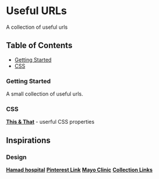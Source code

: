# Useful URLs
A collection of useful urls

## Table of Contents

- [Getting Started](#start)
- [CSS](#css)

### Getting Started
A small collection of useful urls.

### CSS
**[This & That](https://thisthat.dev/)** - userful CSS properties


## Inspirations

### Design
**[Hamad hospital](https://www.hamad.qa/EN/Pages/default.aspx)**
**[Pinterest Link](https://www.pinterest.com/EmranXDr/hospital-website-concept/)**
**[Mayo Clinic](https://www.mayoclinic.org/)**
**[Collection Links](https://www.intechnic.com/blog/12-best-hospital-and-healthcare-websites/)**

